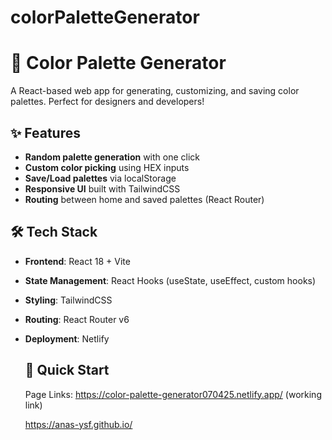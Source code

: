 # colorPaletteGenerator
# 🎨 Color Palette Generator

A React-based web app for generating, customizing, and saving color palettes. Perfect for designers and developers!



## ✨ Features
- **Random palette generation** with one click
- **Custom color picking** using HEX inputs
- **Save/Load palettes** via localStorage
- **Responsive UI** built with TailwindCSS
- **Routing** between home and saved palettes (React Router)

## 🛠️ Tech Stack
- **Frontend**: React 18 + Vite
- **State Management**: React Hooks (useState, useEffect, custom hooks)
- **Styling**: TailwindCSS
- **Routing**: React Router v6
- **Deployment**: Netlify

  ## 🚀 Quick Start
  Page Links: 
  https://color-palette-generator070425.netlify.app/ (working link)

  https://anas-ysf.github.io/ 
